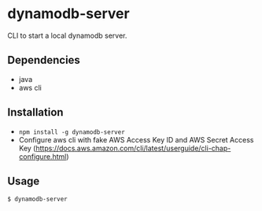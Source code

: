 # dynamodb-server

CLI to start a local dynamodb server.

## Dependencies

-   java
-   aws cli

## Installation

-   `npm install -g dynamodb-server`
-   Configure aws cli with fake AWS Access Key ID and AWS Secret Access Key (https://docs.aws.amazon.com/cli/latest/userguide/cli-chap-configure.html)

## Usage

```
$ dynamodb-server
```

